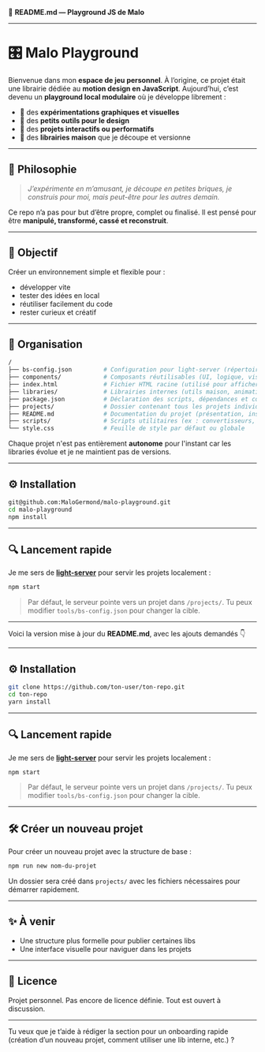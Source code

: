 📘 **README.md — Playground JS de Malo**

---

# 🎛️ Malo Playground

Bienvenue dans mon **espace de jeu personnel**. À l’origine, ce projet était une librairie dédiée au **motion design en JavaScript**. Aujourd’hui, c’est devenu un **playground local modulaire** où je développe librement :

- 🎨 des **expérimentations graphiques et visuelles**
- 🧰 des **petits outils pour le design**
- 🧪 des **projets interactifs ou performatifs**
- 🧩 des **librairies maison** que je découpe et versionne

---

## 🧠 Philosophie

> _J’expérimente en m’amusant, je découpe en petites briques, je construis pour moi, mais peut-être pour les autres demain._

Ce repo n’a pas pour but d’être propre, complet ou finalisé. Il est pensé pour être **manipulé, transformé, cassé et reconstruit**.

---

## 🚀 Objectif

Créer un environnement simple et flexible pour :

- développer vite
- tester des idées en local
- réutiliser facilement du code
- rester curieux et créatif

---

## 📁 Organisation

```bash
/
├── bs-config.json         # Configuration pour light-server (répertoire à servir, routes, etc.)
├── components/            # Composants réutilisables (UI, logique, visuels)
├── index.html             # Fichier HTML racine (utilisé pour afficher la liste des projets)
├── libraries/             # Librairies internes (utils maison, animations, etc.)
├── package.json           # Déclaration des scripts, dépendances et configuration du projet
├── projects/              # Dossier contenant tous les projets individuels ou expérimentations
├── README.md              # Documentation du projet (présentation, installation, usage)
├── scripts/               # Scripts utilitaires (ex : convertisseurs, helpers, automation)
└── style.css              # Feuille de style par défaut ou globale

```

Chaque projet n'est pas entièrement **autonome** pour l'instant car les libraries évolue et je ne maintient pas de versions.

---

## ⚙️ Installation

```bash
git@github.com:MaloGermond/malo-playground.git
cd malo-playground
npm install
```

---

## 🔍 Lancement rapide

Je me sers de **[light-server](https://www.npmjs.com/package/light-server)** pour servir les projets localement :

```bash
npm start
```

> Par défaut, le serveur pointe vers un projet dans `/projects/`. Tu peux modifier `tools/bs-config.json` pour changer la cible.

---

Voici la version mise à jour du **README.md**, avec les ajouts demandés 👇

---

## ⚙️ Installation

```bash
git clone https://github.com/ton-user/ton-repo.git
cd ton-repo
yarn install
```

---

## 🔍 Lancement rapide

Je me sers de **[light-server](https://www.npmjs.com/package/light-server)** pour servir les projets localement :

```bash
npm start
```

> Par défaut, le serveur pointe vers un projet dans `/projects/`. Tu peux modifier `tools/bs-config.json` pour changer la cible.

---

## 🛠️ Créer un nouveau projet

Pour créer un nouveau projet avec la structure de base :

```bash
npm run new nom-du-projet
```

Un dossier sera créé dans `projects/` avec les fichiers nécessaires pour démarrer rapidement.

---

## ✨ À venir

- Une structure plus formelle pour publier certaines libs
- Une interface visuelle pour naviguer dans les projets

---

## 📄 Licence

Projet personnel. Pas encore de licence définie. Tout est ouvert à discussion.

---

Tu veux que je t’aide à rédiger la section pour un onboarding rapide (création d’un nouveau projet, comment utiliser une lib interne, etc.) ?
